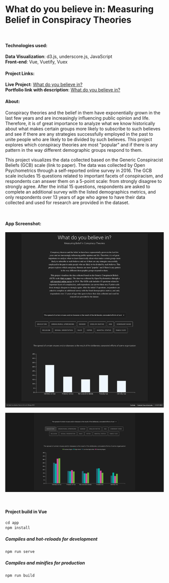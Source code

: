 # What do you believe in: Measuring Belief in Conspiracy Theories

<br>

#### Technologies used:
**Data Visualization**: d3.js, underscore.js, JavaScript<br>
**Front-end**: Vue, Vuetify, Vuex<br>


#### Project Links:
**Live Project**: [What do you believe in?](https://yoanacodes.github.io/projects/belief_in_conspiracy_theories/) <br>
**Portfolio link with description**: [What do you believe in?](https://yoanacodes.github.io/#/projects/conspiracies) 

#### About:
Conspiracy theories and the belief in them have exponentially grown in the last few years and are increasingly influencing public opinion and life. Therefore, it is of great importance to analyze what we know historically about what makes certain groups more likely to subscribe to such believes and see if there are any strategies successfully employed in the past to unite people who are likely to be divided by such believes. This project explores which conspiracy theories are most "popular" and if there is any pattern in the way different demographic groups respond to them.

This project visualizes the data collected based on the Generic Conspiracist Beliefs (GCB) scale (link to paper). The data was collected by Open Psychometrics through a self-reported online survey in 2016. The GCB scale includes 15 questions related to important facets of conspiracism, and respondents can answer them on a 5-point scale: from strongly disagree to strongly agree. After the initial 15 questions, respondents are asked to complete an additional survey with the listed demographics metrics, and only respondents over 13 years of age who agree to have their data collected and used for research are provided in the dataset.

<br>

#### App Screenshot:
![](project_image.png)

![](project_image_2.png)

<br>

#### Project build in Vue
```
cd app
npm install
```

##### Compiles and hot-reloads for development
```
npm run serve
```

##### Compiles and minifies for production
```
npm run build
```
